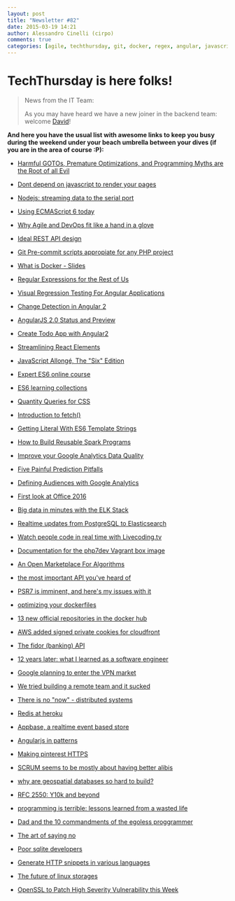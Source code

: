 ```yaml
---
layout: post
title: "Newsletter #82"
date: 2015-03-19 14:21
author: Alessandro Cinelli (cirpo)
comments: true
categories: [agile, techthursday, git, docker, regex, angular, javascript, es6, php, redis, goto, nodejs]
---
```


# TechThursday is here folks!

>
> News from the IT Team:
>
> As you may have heard we have a new joiner in the backend team: welcome [David](http://tech.namshi.com/blog/2015/03/18/welcome-david)!
>

 **And here you have the usual list with awesome links to keep you busy during the weekend under your beach umbrella between your dives (if you are in the area of course :P):**
 
 * [Harmful GOTOs, Premature Optimizations, and Programming Myths are the Root of all Evil](http://videlalvaro.github.io/2015/02/programming-myths.html)
   
 * [Dont depend on javascript to render your pages](http://blog.donnywals.com/dont-depend-on-javascript-to-render-your-page/?utm_content=buffer99071&utm_medium=social&utm_source=facebook.com&utm_campaign=buffer)
 
 * [Nodejs: streaming data to the serial port](http://thinkingonthinking.com/serial-input-with-streams/)
 
 * [Using ECMAScript 6 today](http://www.2ality.com/2014/08/es6-today.html)
 <!-- more -->
 
 * [Why Agile and DevOps fit like a hand in a glove](http://bit.ly/1LwBDnU)
 
 * [Ideal REST API design](http://bit.ly/1xAgqxN)
 
 * [Git Pre-commit scripts appropiate for any PHP project](http://bit.ly/1Gsk2GW)
 
 * [What is Docker - Slides](http://bit.ly/1LwBEYQ)
 
 * [Regular Expressions for the Rest of Us](http://davidwalsh.name/regular-expressions-rest)
 
 * [Visual Regression Testing For Angular Applications](http://davidwalsh.name/visual-regression-testing-angular-applications)
 
 * [Change Detection in Angular 2](http://victorsavkin.com/post/110170125256/change-detection-in-angular-2)
 
 * [AngularJS 2.0 Status and Preview](http://ng-learn.org/2014/03/AngularJS-2-Status-Preview/)
 
 * [Create Todo App with Angular2](http://tech-curation.esy.es/programming/js/create-todo-app-with-angular2/)
 
 * [Streamlining React Elements](http://facebook.github.io/react/blog/2015/02/24/streamlining-react-elements.html#compiler-optimizations-unlocked)
 
 * [JavaScript Allongé, The "Six" Edition](https://leanpub.com/javascriptallongesix/read)
 
 * [Expert ES6 online course](http://tagtree.io/courses/expert-es6)
 
 * [ES6 learning collections](https://github.com/ericdouglas/ES6-Learning)
 
 * [Quantity Queries for CSS](http://alistapart.com/article/quantity-queries-for-css)
 
 * [Introduction to fetch()](http://updates.html5rocks.com/2015/03/introduction-to-fetch)
 
 * [Getting Literal With ES6 Template Strings](http://updates.html5rocks.com/2015/01/ES6-Template-Strings)
 
 * [How to Build Reusable Spark Programs](http://blog.cloudera.com/blog/2015/03/how-to-build-re-usable-spark-programs-using-spark-shell-and-maven/)
 
 * [Improve your Google Analytics Data Quality](http://www.webanalyticsworld.net/2015/03/ten-tips-to-improve-your-google-analytics-data-quality.html)
 
 * [Five Painful Prediction Pitfalls](https://datafloq.com/read/5-painful-prediction-pitfalls/954)
 
 * [Defining Audiences with Google Analytics](http://www.lunametrics.com/blog/2015/03/17/defining-audiences-custom-dimensions/)
 
 * [First look at Office 2016](http://www.pcauthority.com.au/News/401788,first-look-microsoft-office-2016-it-pro-and-developer-preview.aspx/)
 
 * [Big data in minutes with the ELK Stack](http://brewhouse.io/blog/2014/11/04/big-data-with-elk-stack.html)
 
 * [Realtime updates from PostgreSQL to Elasticsearch](https://developer.atlassian.com/blog/2015/02/realtime-requests-psql-elasticsearch/)
 
 * [Watch people code in real time with Livecoding.tv](http://mashable.com/2015/03/12/livecoding-tv/)
 
 * [Documentation for the php7dev Vagrant box image](https://github.com/rlerdorf/php7dev)
 
 * [An Open Marketplace For Algorithms](https://algorithmia.com/)
  
 * [the most important API you've heard of](http://rockhealth.com/2015/03/important-api-youve-never-heard/?utm_content=buffer35665&utm_medium=social&utm_source=facebook.com&utm_campaign=buffer)

 * [PSR7 is imminent, and here's my issues with it](http://evertpot.com/psr-7-issues/?utm_content=buffercf90e&utm_medium=social&utm_source=facebook.com&utm_campaign=buffer)

 * [optimizing your dockerfiles](http://tech.paulcz.net/2015/03/optimizing-your-dockerfiles/?utm_content=bufferc0b5b&utm_medium=social&utm_source=facebook.com&utm_campaign=buffer)

 * [13 new official repositories in the docker hub](http://blog.docker.com/2015/03/thirteen-new-official-repositories-added-in-january-and-february/?utm_content=buffer50779&utm_medium=social&utm_source=facebook.com&utm_campaign=buffer)

 * [AWS added signed private cookies for cloudfront](https://aws.amazon.com/blogs/aws/new-amazon-cloudfront-signed-cookies-for-private-content/?utm_content=buffer2c88e&utm_medium=social&utm_source=facebook.com&utm_campaign=buffer)

 * [The fidor (banking) API](http://docs.fidor.de/?utm_content=bufferf4ebc&utm_medium=social&utm_source=facebook.com&utm_campaign=buffer)

 * [12 years later: what I learned as a software engineer](https://medium.com/@landongn/12-years-later-what-i-ve-learned-about-being-a-software-engineer-d6e334d6e8a3?utm_content=buffer0523b&utm_medium=social&utm_source=facebook.com&utm_campaign=buffer)

 * [Google planning to enter the VPN market](http://www.pocketables.com/2015/03/exclusive-google-is-working-on-a-new-vpn-service-for-use-on-open-wifi-networks.html?utm_content=buffer5b3f8&utm_medium=social&utm_source=facebook.com&utm_campaign=buffer)

 * [We tried building a remote team and it sucked](http://blog.statuspage.io/we-tried-building-a-remote-team-and-it-sucked?utm_content=buffer58b8c&utm_medium=social&utm_source=facebook.com&utm_campaign=buffer)

 * [There is no "now" - distributed systems](http://queue.acm.org/detail.cfm?ref=rss&id=2745385&utm_content=buffer5c18b&utm_medium=social&utm_source=facebook.com&utm_campaign=buffer)

 * [Redis at heroku](https://speakerdeck.com/hgmnz/redis-at-heroku?mkt_tok=3RkMMJWWfF9wsRons6zOZKXonjHpfsX56ugqW6KzlMI%2F0ER3fOvrPUfGjI4DT8VjI%2BSLDwEYGJlv6SgFQ7HAMa5m3rgMWRk%3D&utm_content=buffer64ab5&utm_medium=social&utm_source=facebook.com&utm_campaign=buffer)

 * [Appbase, a realtime event based store](https://speakerdeck.com/siddharthlatest/appbase-a-realtime-events-based-document-store?mkt_tok=3RkMMJWWfF9wsRons6zOZKXonjHpfsX56ugqW6KzlMI%2F0ER3fOvrPUfGjI4DT8VjI%2BSLDwEYGJlv6SgFQ7HAMa5m3rgMWRk%3D&utm_content=buffer3990b&utm_medium=social&utm_source=facebook.com&utm_campaign=buffer)

 * [Angularjs in patterns](https://github.com/mgechev/angularjs-in-patterns?utm_content=buffer9602a&utm_medium=social&utm_source=facebook.com&utm_campaign=buffer)

 * [Making pinterest HTTPS](http://engineering.pinterest.com/post/113537918179/making-pinterest-https?utm_content=buffer93f72&utm_medium=social&utm_source=facebook.com&utm_campaign=buffer)

 * [SCRUM seems to be mostly about having better alibis](http://agileoverflow.com/t/scrum-seems-to-be-mostly-about-having-better-alibis/47?utm_content=bufferbf9d3&utm_medium=social&utm_source=facebook.com&utm_campaign=buffer)

 * [why are geospatial databases so hard to build?](http://www.jandrewrogers.com/2015/03/02/geospatial-databases-are-hard/?h&utm_content=buffereba01&utm_medium=social&utm_source=facebook.com&utm_campaign=buffer)

 * [RFC 2550: Y10k and beyond](http://tools.ietf.org/html/rfc2550?utm_content=buffer2c2ff&utm_medium=social&utm_source=facebook.com&utm_campaign=buffer)

 * [programming is terrible: lessons learned from a wasted life](https://www.youtube.com/watch?v=csyL9EC0S0c&utm_content=buffer3f1a4&utm_medium=social&utm_source=facebook.com&utm_campaign=buffer)

 * [Dad and the 10 commandments of  the egoless proggrammer](http://blog.stephenwyattbush.com/2012/04/07/dad-and-the-ten-commandments-of-egoless-programming?utm_content=buffer8ae34&utm_medium=social&utm_source=facebook.com&utm_campaign=buffer)

 * [The art of saying no](https://localizejs.com/blog/startup/developer-productivity-saying-no?utm_content=bufferfea50&utm_medium=social&utm_source=facebook.com&utm_campaign=buffer)

 * [Poor sqlite developers](https://github.com/mackyle/sqlite/blob/3cf493d4018042c70a4db733dd38f96896cd825f/src/os.h?utm_content=buffer470f5&utm_medium=social&utm_source=facebook.com&utm_campaign=buffer#L52)

 * [Generate HTTP snippets in various languages](https://github.com/Mashape/httpsnippet?utm_content=buffer270e8&utm_medium=social&utm_source=facebook.com&utm_campaign=buffer)

 * [The future of linux storages](http://www.zdnet.com/article/linux-storage-futures/?utm_content=bufferb0a37&utm_medium=social&utm_source=facebook.com&utm_campaign=buffer)

 * [OpenSSL to Patch High Severity Vulnerability this Week](http://thehackernews.com/2015/03/openssl-vulnerabilities-patch.html)